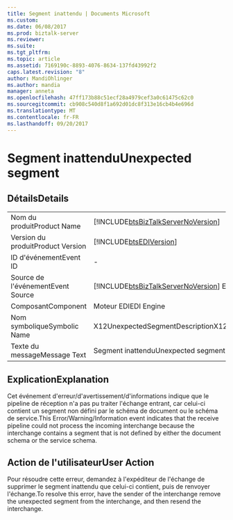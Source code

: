 ```yaml
---
title: Segment inattendu | Documents Microsoft
ms.custom: 
ms.date: 06/08/2017
ms.prod: biztalk-server
ms.reviewer: 
ms.suite: 
ms.tgt_pltfrm: 
ms.topic: article
ms.assetid: 7169190c-8893-4076-8634-137fd43992f2
caps.latest.revision: "8"
author: MandiOhlinger
ms.author: mandia
manager: anneta
ms.openlocfilehash: 47ff173b88c51ecf28a4979cef3a0c61475c62c0
ms.sourcegitcommit: cb908c540d8f1a692d01dc8f313e16cb4b4e696d
ms.translationtype: MT
ms.contentlocale: fr-FR
ms.lasthandoff: 09/20/2017
---
```

# <a name="unexpected-segment"></a><span data-ttu-id="67748-102">Segment inattendu</span><span class="sxs-lookup"><span data-stu-id="67748-102">Unexpected segment</span></span>
## <a name="details"></a><span data-ttu-id="67748-103">Détails</span><span class="sxs-lookup"><span data-stu-id="67748-103">Details</span></span>  
  
|||  
|-|-|  
|<span data-ttu-id="67748-104">Nom du produit</span><span class="sxs-lookup"><span data-stu-id="67748-104">Product Name</span></span>|[!INCLUDE[btsBizTalkServerNoVersion](../includes/btsbiztalkservernoversion-md.md)]|  
|<span data-ttu-id="67748-105">Version du produit</span><span class="sxs-lookup"><span data-stu-id="67748-105">Product Version</span></span>|[!INCLUDE[btsEDIVersion](../includes/btsediversion-md.md)]|  
|<span data-ttu-id="67748-106">ID d'événement</span><span class="sxs-lookup"><span data-stu-id="67748-106">Event ID</span></span>|-|  
|<span data-ttu-id="67748-107">Source de l'événement</span><span class="sxs-lookup"><span data-stu-id="67748-107">Event Source</span></span>|[!INCLUDE[btsBizTalkServerNoVersion](../includes/btsbiztalkservernoversion-md.md)]<span data-ttu-id="67748-108"> EDI</span><span class="sxs-lookup"><span data-stu-id="67748-108"> EDI</span></span>|  
|<span data-ttu-id="67748-109">Composant</span><span class="sxs-lookup"><span data-stu-id="67748-109">Component</span></span>|<span data-ttu-id="67748-110">Moteur EDI</span><span class="sxs-lookup"><span data-stu-id="67748-110">EDI Engine</span></span>|  
|<span data-ttu-id="67748-111">Nom symbolique</span><span class="sxs-lookup"><span data-stu-id="67748-111">Symbolic Name</span></span>|<span data-ttu-id="67748-112">X12UnexpectedSegmentDescription</span><span class="sxs-lookup"><span data-stu-id="67748-112">X12UnexpectedSegmentDescription</span></span>|  
|<span data-ttu-id="67748-113">Texte du message</span><span class="sxs-lookup"><span data-stu-id="67748-113">Message Text</span></span>|<span data-ttu-id="67748-114">Segment inattendu</span><span class="sxs-lookup"><span data-stu-id="67748-114">Unexpected segment</span></span>|  
  
## <a name="explanation"></a><span data-ttu-id="67748-115">Explication</span><span class="sxs-lookup"><span data-stu-id="67748-115">Explanation</span></span>  
 <span data-ttu-id="67748-116">Cet événement d'erreur/d'avertissement/d'informations indique que le pipeline de réception n'a pas pu traiter l'échange entrant, car celui-ci contient un segment non défini par le schéma de document ou le schéma de service.</span><span class="sxs-lookup"><span data-stu-id="67748-116">This Error/Warning/Information event indicates that the receive pipeline could not process the incoming interchange because the interchange contains a segment that is not defined by either the document schema or the service schema.</span></span>  
  
## <a name="user-action"></a><span data-ttu-id="67748-117">Action de l'utilisateur</span><span class="sxs-lookup"><span data-stu-id="67748-117">User Action</span></span>  
 <span data-ttu-id="67748-118">Pour résoudre cette erreur, demandez à l'expéditeur de l'échange de supprimer le segment inattendu que celui-ci contient, puis de renvoyer l'échange.</span><span class="sxs-lookup"><span data-stu-id="67748-118">To resolve this error, have the sender of the interchange remove the unexpected segment from the interchange, and then resend the interchange.</span></span>